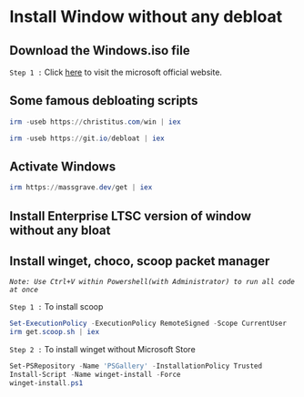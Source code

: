 # Install Window without any debloat
## Download the Windows.iso file
`Step 1 :` Click [here](https://www.microsoft.com/en-us/software-download/windows10/) to visit the microsoft official website.

## Some famous debloating scripts
```powershell
irm -useb https://christitus.com/win | iex
```
```powershell
irm -useb https://git.io/debloat | iex
```
## Activate Windows
```powershell
irm https://massgrave.dev/get | iex
```
## Install Enterprise LTSC version of window without any bloat
## Install winget, choco, scoop packet manager
*`Note: Use Ctrl+V within Powershell(with Administrator) to run all code at once`*

`Step 1 :` To install scoop
```powershell
Set-ExecutionPolicy -ExecutionPolicy RemoteSigned -Scope CurrentUser
irm get.scoop.sh | iex
```
`Step 2 :` To install winget without Microsoft Store
```powershell
Set-PSRepository -Name 'PSGallery' -InstallationPolicy Trusted
Install-Script -Name winget-install -Force
winget-install.ps1
```
